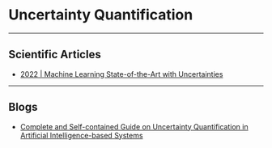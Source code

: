 # Uncertainty Quantification
***

## Scientific Articles
- [2022 | Machine Learning State-of-the-Art with Uncertainties](https://arxiv.org/abs/2204.05173)
***

## Blogs
- [Complete and Self-contained Guide on Uncertainty Quantification in Artificial Intelligence-based Systems](https://www.kdnuggets.com/2022/04/uncertainty-quantification-artificial-intelligencebased-systems.html)
